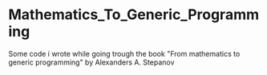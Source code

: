 # Mathematics_To_Generic_Programming
Some code i wrote while going trough the book "From mathematics to generic programming" by Alexanders A. Stepanov
